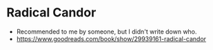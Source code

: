 # Radical Candor
- Recommended to me by someone, but I didn't write down who.
- https://www.goodreads.com/book/show/29939161-radical-candor
